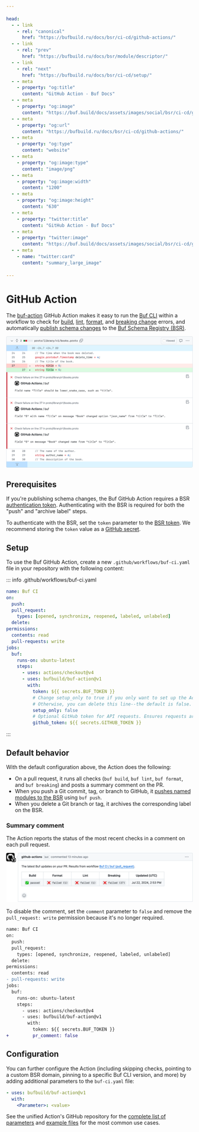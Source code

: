 ```yaml
---

head:
  - - link
    - rel: "canonical"
      href: "https://bufbuild.ru/docs/bsr/ci-cd/github-actions/"
  - - link
    - rel: "prev"
      href: "https://bufbuild.ru/docs/bsr/module/descriptor/"
  - - link
    - rel: "next"
      href: "https://bufbuild.ru/docs/bsr/ci-cd/setup/"
  - - meta
    - property: "og:title"
      content: "GitHub Action - Buf Docs"
  - - meta
    - property: "og:image"
      content: "https://buf.build/docs/assets/images/social/bsr/ci-cd/github-actions.png"
  - - meta
    - property: "og:url"
      content: "https://bufbuild.ru/docs/bsr/ci-cd/github-actions/"
  - - meta
    - property: "og:type"
      content: "website"
  - - meta
    - property: "og:image:type"
      content: "image/png"
  - - meta
    - property: "og:image:width"
      content: "1200"
  - - meta
    - property: "og:image:height"
      content: "630"
  - - meta
    - property: "twitter:title"
      content: "GitHub Action - Buf Docs"
  - - meta
    - property: "twitter:image"
      content: "https://buf.build/docs/assets/images/social/bsr/ci-cd/github-actions.png"
  - - meta
    - name: "twitter:card"
      content: "summary_large_image"

---
```


# GitHub Action

The [buf-action](https://github.com/bufbuild/buf-action) GitHub Action makes it easy to run the [Buf CLI](https://buf.build) within a workflow to check for [build](../../../reference/cli/buf/build/), [lint](../../../lint/overview/), [format](../../../format/style/), and [breaking change](../../../breaking/overview/) errors, and automatically [publish schema changes](../../module/publish/) to the [Buf Schema Registry (BSR)](https://buf.build/product/bsr).

![Annotations example for lint and breaking changes](../../../images/integrations/gh-annotations-example.png "Annotations example")

## Prerequisites

If you're publishing schema changes, the Buf GitHub Action requires a BSR [authentication token](../../authentication/#create-a-token). Authenticating with the BSR is required for both the "push" and "archive label" steps.

To authenticate with the BSR, set the `token` parameter to the [BSR token](../../authentication/#create-a-token). We recommend storing the `token` value as a [GitHub secret](https://docs.github.com/en/actions/security-guides/encrypted-secrets).

## Setup

To use the Buf GitHub Action, create a new `.github/workflows/buf-ci.yaml` file in your repository with the following content:

::: info .github/workflows/buf-ci.yaml

```yaml
name: Buf CI
on:
  push:
  pull_request:
    types: [opened, synchronize, reopened, labeled, unlabeled]
  delete:
permissions:
  contents: read
  pull-requests: write
jobs:
  buf:
    runs-on: ubuntu-latest
    steps:
      - uses: actions/checkout@v4
      - uses: bufbuild/buf-action@v1
        with:
          token: ${{ secrets.BUF_TOKEN }}
          # Change setup_only to true if you only want to set up the Action and not execute other commands.
          # Otherwise, you can delete this line--the default is false.
          setup_only: false
          # Optional GitHub token for API requests. Ensures requests aren't rate limited.
          github_token: ${{ secrets.GITHUB_TOKEN }}
```

:::

## Default behavior

With the default configuration above, the Action does the following:

- On a pull request, it runs all checks (`buf build`, `buf lint`, `buf format`, and `buf breaking`) and posts a summary comment on the PR.
- When you push a Git commit, tag, or branch to GitHub, it [pushes named modules to the BSR](../../module/publish/) using `buf push`.
- When you delete a Git branch or tag, it archives the corresponding label on the BSR.

### Summary comment

The Action reports the status of the most recent checks in a comment on each pull request.

![Comment example showing the GitHub summary](../../../images/integrations/gh-comment-example.png "Summary comment example")

To disable the comment, set the `comment` parameter to `false` and remove the `pull_request: write` permission because it's no longer required.

```diff
name: Buf CI
on:
  push:
  pull_request:
    types: [opened, synchronize, reopened, labeled, unlabeled]
  delete:
permissions:
  contents: read
- pull-requests: write
jobs:
  buf:
    runs-on: ubuntu-latest
    steps:
      - uses: actions/checkout@v4
      - uses: bufbuild/buf-action@v1
        with:
          token: ${{ secrets.BUF_TOKEN }}
+         pr_comment: false
```

## Configuration

You can further configure the Action (including skipping checks, pointing to a custom BSR domain, pinning to a specific Buf CLI version, and more) by adding additional parameters to the `buf-ci.yaml` file:

```yaml
- uses: bufbuild/buf-action@v1
  with:
    <Parameter>: <value>
```

See the unified Action's GitHub repository for the [complete list of parameters](https://github.com/bufbuild/buf-action?tab=readme-ov-file#configuration) and [example files](https://github.com/bufbuild/buf-action/tree/main/examples) for the most common use cases.
